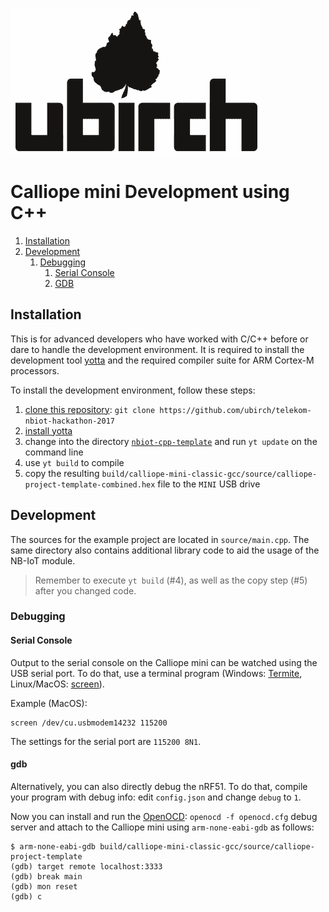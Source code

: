 [![ubirch GmbH](files/ubirch.png)](https://ubirch.com)

# Calliope mini Development using C++

1. [Installation](#installation)
2. [Development](#development)
    1. [Debugging](#debugging)
        1. [Serial Console](#serial-console)
        2. [GDB](#gdb)
        
## Installation

This is for advanced developers who have worked with C/C++ before or dare to handle the development environment.
It is required to install the development tool [yotta](http://docs.yottabuild.org/#installing) and the required
compiler suite for ARM Cortex-M processors.

To install the development environment, follow these steps:

1. [clone this repository](https://github.com/telekom-nbiot-hackathon-2017): `git clone https://github.com/ubirch/telekom-nbiot-hackathon-2017`
2. [install yotta](http://docs.yottabuild.org/#installing)
3. change into the directory [`nbiot-cpp-template`](nbiot-cpp-template) and run `yt update` on the command line 
4. use `yt build` to compile
5. copy the resulting `build/calliope-mini-classic-gcc/source/calliope-project-template-combined.hex` file to the `MINI` USB drive

## Development

The sources for the example project are located in `source/main.cpp`. The same directory also contains additional
library code to aid the usage of the NB-IoT module. 

> Remember to execute `yt build` (#4), as well as the copy step (#5) after you changed code.

### Debugging

#### Serial Console

Output to the serial console on the Calliope mini can be watched using the USB serial port. To do that, use a terminal
program (Windows: [Termite](https://www.compuphase.com/software_termite.htm), Linux/MacOS: [screen](https://www.gnu.org/software/screen/)).

Example (MacOS):
```
screen /dev/cu.usbmodem14232 115200
```

The settings for the serial port are `115200 8N1`.

#### gdb

Alternatively, you can also directly debug the nRF51. To do that, compile your program with debug info: 
edit `config.json` and change `debug` to `1`.

Now you can install and run the [OpenOCD](http://openocd.org/): `openocd -f openocd.cfg` debug server and attach to the Calliope mini
using `arm-none-eabi-gdb` as follows:

```
$ arm-none-eabi-gdb build/calliope-mini-classic-gcc/source/calliope-project-template
(gdb) target remote localhost:3333
(gdb) break main
(gdb) mon reset
(gdb) c
```
